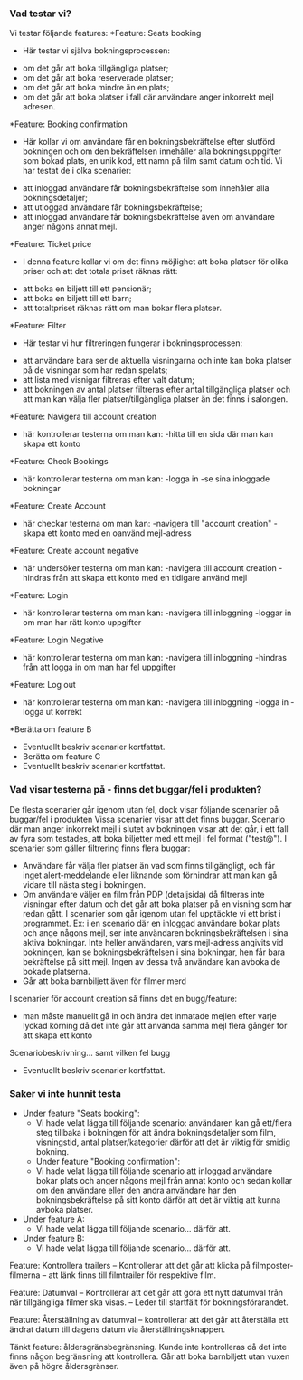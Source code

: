### Vad testar vi?
Vi testar följande features:
*Feature: Seats booking
  *  Här testar vi själva bokningsprocessen:
  - om det går att boka tillgängliga platser;
  - om det går att boka reserverade platser;
  - om det går att boka mindre än en plats;
  - om det går att boka platser i fall där användare anger inkorrekt mejl adresen.

  *Feature: Booking confirmation
  * Här kollar vi om användare får en bokningsbekräftelse efter slutförd bokningen och om den bekräftelsen innehåller alla bokningsuppgifter som bokad plats, en unik kod, ett namn på film samt datum och tid. Vi har testat de i olka scenarier:
  - att inloggad användare får bokningsbekräftelse som innehåler alla bokningsdetaljer; 
  - att utloggad användare får bokningsbekräftelse; 
  - att inloggad användare får bokningsbekräftelse även om användare anger någons annat mejl.

  *Feature: Ticket price
  * I denna feature kollar vi om det finns möjlighet att boka platser för olika priser och att det totala priset räknas rätt:
  - att boka en biljett till ett pensionär;
  - att boka en biljett till ett barn;
  - att totaltpriset räknas rätt om man bokar flera platser.

  *Feature: Filter
  * Här testar vi hur filtreringen fungerar i bokningsprocessen:
  - att användare bara ser de aktuella visningarna och inte kan boka platser på de visningar som har redan spelats;
  - att lista med visnigar filtreras efter valt datum; 
  - att bokningen av antal platser filtreras efter antal tillgängliga platser och att man kan välja fler platser/tillgängliga platser än det finns i salongen.

 *Feature: Navigera till account creation
 * här kontrollerar testerna om man kan:
  -hitta till en sida där man kan skapa ett konto
   
 *Feature: Check Bookings
 * här kontrollerar testerna om man kan:
  -logga in
  -se sina inloggade bokningar
   
*Feature: Create Account
  * här checkar testerna om man kan:
  -navigera till "account creation"
  -skapa ett konto med en oanvänd mejl-adress
   
*Feature: Create account negative
 * här undersöker testerna om man kan:
  -navigera till account creation
  -hindras från att skapa ett konto med en tidigare använd mejl

*Feature: Login
 * här kontrollerar testerna om man kan:
  -navigera till inloggning
  -loggar in om man har rätt konto uppgifter

*Feature: Login Negative
 * här kontrollerar testerna om man kan:
  -navigera till inloggning
  -hindras från att logga in om man har fel uppgifter

*Feature: Log out
 * här kontrollerar testerna om man kan:
  -navigera till inloggning
  -logga in
  -logga ut korrekt

*Berätta om feature B
  * Eventuellt beskriv scenarier kortfattat.
  * Berätta om feature C
  * Eventuellt beskriv scenarier kortfattat.

 ### Vad visar testerna på - finns det buggar/fel i produkten? 
 De flesta scenarier går igenom utan fel, dock visar följande scenarier på buggar/fel i produkten
 Vissa scenarier visar att det finns buggar.
 Scenario där man anger inkorrekt mejl i slutet av bokningen visar att det går, i ett fall av fyra som testades, att boka biljetter med ett mejl i fel format ("test@"). 
 I scenarier som gäller filtrering finns flera buggar: 
 - Användare får välja fler platser än vad som finns tillgängligt, och får inget alert-meddelande eller liknande som förhindrar att man kan gå vidare till nästa steg i bokningen. 
 - Om användare väljer en film från PDP (detaljsida) då filtreras inte visningar efter datum och det går att boka platser på en visning som har redan gått. 
 I scenarier som går igenom utan fel upptäckte vi ett brist i programmet. Ex: i en scenario där en inloggad användare bokar plats och ange någons mejl, ser inte användaren bokningsbekräftelsen i sina aktiva bokningar. Inte heller användaren, vars mejl-adress angivits vid bokningen, kan se bokningsbekräftelsen i sina bokningar, hen får bara bekräftelse på sitt mejl. Ingen av dessa två användare kan avboka de bokade platserna.
 - Går att boka barnbiljett även för filmer merd 

I scenarier för account creation så finns det en bugg/feature:
- man måste manuellt gå in och ändra det inmatade mejlen efter varje lyckad körning då det inte går att använda samma mejl flera gånger för att skapa ett konto

Scenariobeskrivning... samt vilken fel bugg
* Eventuellt beskriv scenarier kortfattat.

### Saker vi inte hunnit testa
* Under feature "Seats booking":
  * Vi hade velat lägga till följande scenario: användaren kan gå ett/flera steg tillbaka i bokningen för att ändra bokningsdetaljer som film, visningstid, antal platser/kategorier därför att det är viktig för smidig bokning. 
  * Under feature "Booking confirmation":
  * Vi hade velat lägga till följande scenario att inloggad användare bokar plats och anger någons mejl från annat konto och sedan kollar om den användare eller den andra användare har den bokningsbekräftelse på sitt konto därför att det är viktig att kunna avboka platser. 
* Under feature A:
  * Vi hade velat lägga till följande scenario... därför att.
* Under feature B:
  * Vi hade velat lägga till följande scenario... därför att.



Feature: Kontrollera trailers
– Kontrollerar att det går att klicka på filmposter-filmerna
– att länk finns till filmtrailer för respektive film.

Feature: Datumval
– Kontrollerar att det går att göra ett nytt datumval från när tillgängliga filmer ska visas.
– Leder till startfält för bokningsförarandet.

Feature: Återställning av datumval
– kontrollerar att det går att återställa ett ändrat datum till dagens datum via återställningsknappen.

Tänkt feature: åldersgränsbegränsning.
Kunde inte kontrolleras då det inte finns någon begränsning att kontrollera. Går att boka barnbiljett utan vuxen även på högre åldersgränser.